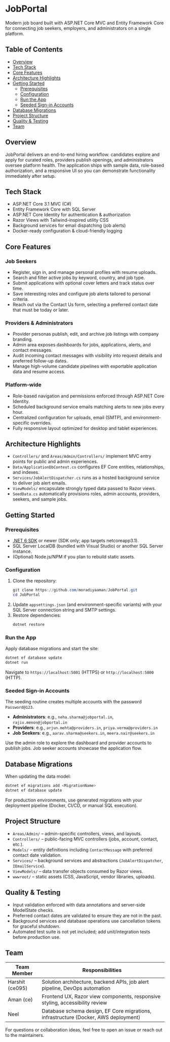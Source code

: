 # JobPortal

Modern job board built with ASP.NET Core MVC and Entity Framework Core for connecting job seekers, employers, and administrators on a single platform.

## Table of Contents
- [Overview](#overview)
- [Tech Stack](#tech-stack)
- [Core Features](#core-features)
- [Architecture Highlights](#architecture-highlights)
- [Getting Started](#getting-started)
  - [Prerequisites](#prerequisites)
  - [Configuration](#configuration)
  - [Run the App](#run-the-app)
  - [Seeded Sign-in Accounts](#seeded-sign-in-accounts)
- [Database Migrations](#database-migrations)
- [Project Structure](#project-structure)
- [Quality & Testing](#quality--testing)
- [Team](#team)

## Overview
JobPortal delivers an end-to-end hiring workflow: candidates explore and apply for curated roles, providers publish openings, and administrators oversee platform health. The application ships with sample data, role-based authorization, and a responsive UI so you can demonstrate functionality immediately after setup.

## Tech Stack
- ASP.NET Core 3.1 MVC (C#)
- Entity Framework Core with SQL Server
- ASP.NET Core Identity for authentication & authorization
- Razor Views with Tailwind-inspired utility CSS
- Background services for email dispatching (job alerts)
- Docker-ready configuration & cloud-friendly logging

## Core Features
### Job Seekers
- Register, sign in, and manage personal profiles with resume uploads.
- Search and filter active jobs by keyword, country, and job type.
- Submit applications with optional cover letters and track status over time.
- Save interesting roles and configure job alerts tailored to personal criteria.
- Reach out via the Contact Us form, selecting a preferred contact date that must be today or later.

### Providers & Administrators
- Provider personas publish, edit, and archive job listings with company branding.
- Admin area exposes dashboards for jobs, applications, alerts, and contact messages.
- Audit incoming contact messages with visibility into request details and preferred follow-up dates.
- Manage high-volume candidate pipelines with exportable application data and resume access.

### Platform-wide
- Role-based navigation and permissions enforced through ASP.NET Core Identity.
- Scheduled background service emails matching alerts to new jobs every hour.
- Centralized configuration for uploads, email (SMTP), and environment-specific overrides.
- Fully responsive layout optimized for desktop and tablet experiences.

## Architecture Highlights
- `Controllers/` and `Areas/Admin/Controllers/` implement MVC entry points for public and admin experiences.
- `Data/ApplicationDbContext.cs` configures EF Core entities, relationships, and indexes.
- `Services/JobAlertDispatcher.cs` runs as a hosted background service to deliver job alert emails.
- `ViewModels/` encapsulate strongly typed data passed to Razor views.
- `SeedData.cs` automatically provisions roles, admin accounts, providers, seekers, and sample jobs.

## Getting Started

### Prerequisites
- [.NET 6 SDK](https://dotnet.microsoft.com/download) or newer (SDK only; app targets netcoreapp3.1).
- SQL Server LocalDB (bundled with Visual Studio) or another SQL Server instance.
- (Optional) Node.js/NPM if you plan to rebuild static assets.

### Configuration
1. Clone the repository:
    ```powershell
    git clone https://github.com/moradiyaaman/JobPortal.git
    cd JobPortal
    ```
2. Update `appsettings.json` (and environment-specific variants) with your SQL Server connection string and SMTP settings.
3. Restore dependencies:
    ```powershell
    dotnet restore
    ```

### Run the App
Apply database migrations and start the site:
```powershell
dotnet ef database update
dotnet run
```
Navigate to `https://localhost:5001` (HTTPS) or `http://localhost:5000` (HTTP).

### Seeded Sign-in Accounts
The seeding routine creates multiple accounts with the password `Password@123`.
- **Administrators**: e.g., `neha.sharma@jobportal.in`, `rajiv.menon@jobportal.in`
- **Providers**: e.g., `arjun.mehta@providers.in`, `priya.verma@providers.in`
- **Job Seekers**: e.g., `aarav.sharma@seekers.in`, `meera.nair@seekers.in`

Use the admin role to explore the dashboard and provider accounts to publish jobs. Job seeker accounts showcase the application flow.

## Database Migrations
When updating the data model:
```powershell
dotnet ef migrations add <MigrationName>
dotnet ef database update
```
For production environments, use generated migrations with your deployment pipeline (Docker, CI/CD, or manual SQL execution).

## Project Structure
- `Areas/Admin/` – admin-specific controllers, views, and layouts.
- `Controllers/` – public-facing MVC controllers (jobs, account, contact, etc.).
- `Models/` – entity definitions including `ContactMessage` with preferred contact date validation.
- `Services/` – background services and abstractions (`JobAlertDispatcher`, `IEmailService`).
- `ViewModels/` – data transfer objects consumed by Razor views.
- `wwwroot/` – static assets (CSS, JavaScript, vendor libraries, uploads).

## Quality & Testing
- Input validation enforced with data annotations and server-side ModelState checks.
- Preferred contact dates are validated to ensure they are not in the past.
- Background services and database operations use cancellation tokens for graceful shutdown.
- Automated test suite is not yet included; add unit/integration tests before production use.

## Team
| Team Member | Responsibilities |
|-------------|------------------|
| Harshit (ce095) | Solution architecture, backend APIs, job alert pipeline, DevOps automation |
| Aman (ce) | Frontend UX, Razor view components, responsive styling, accessibility review |
| Neel | Database schema design, EF Core migrations, infrastructure (Docker, AWS deployment) |

For questions or collaboration ideas, feel free to open an issue or reach out to the maintainers.
